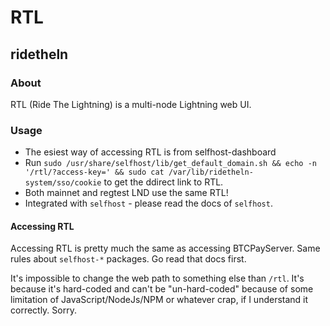 # RTL

## ridetheln

### **About**

RTL \(Ride The Lightning\) is a multi-node Lightning web UI.

### **Usage**

* The esiest way of accessing RTL is from selfhost-dashboard
* Run `sudo /usr/share/selfhost/lib/get_default_domain.sh && echo -n '/rtl/?access-key=' && sudo cat /var/lib/ridetheln-system/sso/cookie` to get the ddirect link to RTL.
* Both mainnet and regtest LND use the same RTL!
* Integrated with `selfhost` - please read the docs of `selfhost`.

#### Accessing RTL 

Accessing RTL is pretty much the same as accessing BTCPayServer. Same rules about `selfhost-*` packages. Go read that docs first.

It's impossible to change the web path to something else than `/rtl`. It's because it's hard-coded and can't be "un-hard-coded" because of some limitation of JavaScript/NodeJs/NPM or whatever crap, if I understand it correctly. Sorry.

